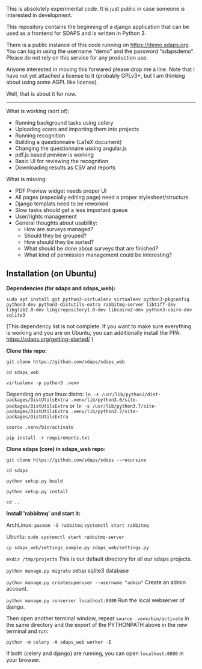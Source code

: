 This is absolutely experimental code. It is just public in case someone
is interested in development.

This repository contains the beginning of a django application that can be
used as a frontend for SDAPS and is written in Python 3.

There is a public instance of this code running on https://demo.sdaps.org.
You can log in using the username "demo" and the password "sdapsdemo". Please
do not rely on this service for any production use.

Anyone interested in moving this forwared please drop me a line. Note that I
have not yet attached a license to it (probably GPLv3+, but I am thinking
about using some AGPL like license).

Well, that is about it for now.


----

What is working (sort of):
 * Running background tasks using celery
 * Uploading scans and importing them into projects
 * Running recognition
 * Building a questionnaire (LaTeX document)
 * Changing the questionnaire ussing angular.js
 * pdf.js based preview is working
 * Basic UI for reviewing the recognition
 * Downloading results as CSV and reports

What is missing:
 * PDF Preview widget needs proper UI
 * All pages (especially editing page) need a proper stylesheet/structure.
 * Django templats need to be reworked
 * Slow tasks should get a less important queue
 * User/rights management
 * General thoughts about usability:
   * How are surveys managed?
   * Should they be grouped?
   * How should they be sorted?
   * What should be done about surveys that are finished?
   * What kind of permission management could be interesting?

## Installation (on Ubuntu)
**Dependencies (for sdaps and sdaps_web):**

`sudo apt install git python3-virtualenv virtualenv python3-pkgconfig python3-dev python3-distutils-extra rabbitmq-server libtiff-dev libglib2.0-dev libgirepository1.0-dev libcairo2-dev python3-cairo-dev sqlite3`

(This dependency list is not complete. If you want to make sure everything is working and you are on Ubuntu, you can additionally install the PPA: https://sdaps.org/getting-started/ )

**Clone this repo:**

`git clone https://github.com/sdaps/sdaps_web`

`cd sdaps_web`

`virtualenv -p python3 .venv`

Depending on your linux distro: `ln -s /usr/lib/python3/dist-packages/DistUtilsExtra .venv/lib/python3.6/site-packages/DistUtilsExtra` or `ln -s /usr/lib/python3.7/site-packages/DistUtilsExtra .venv/lib/python3.7/site-packages/DistUtilsExtra`

`source .venv/bin/activate`

`pip install -r requirements.txt`

**Clone sdaps (core) in sdaps\_web repo:**

`git clone https://github.com/sdaps/sdaps --recursive`

`cd sdaps`

`python setup.py build`

`python setup.py install`

`cd ..`

**Install 'rabbitmq' and start it:**

ArchLinux: `pacman -S rabbitmq` `systemctl start rabbitmq`

Ubuntu: `sudo systemctl start rabbitmq-server`

`cp sdaps_web/settings_sample.py sdaps_web/settings.py`

`mkdir /tmp/projects` This is our default directory for all our sdaps projects.

`python manage.py migrate` setup sqlite3 database

`python manage.py createsuperuser --username "admin"` Create an admin account.

`python manage.py runserver localhost:8080` Run the local webserver of django.

Then open another terminal window, repeat `source .venv/bin/activate` in the
same directory and the export of the PYTHONPATH above in the new terminal and
run:

`python -m celery -A sdaps_web worker -E`

If both (celery and django) are running, you can open `localhost:8080` in your
browser.

